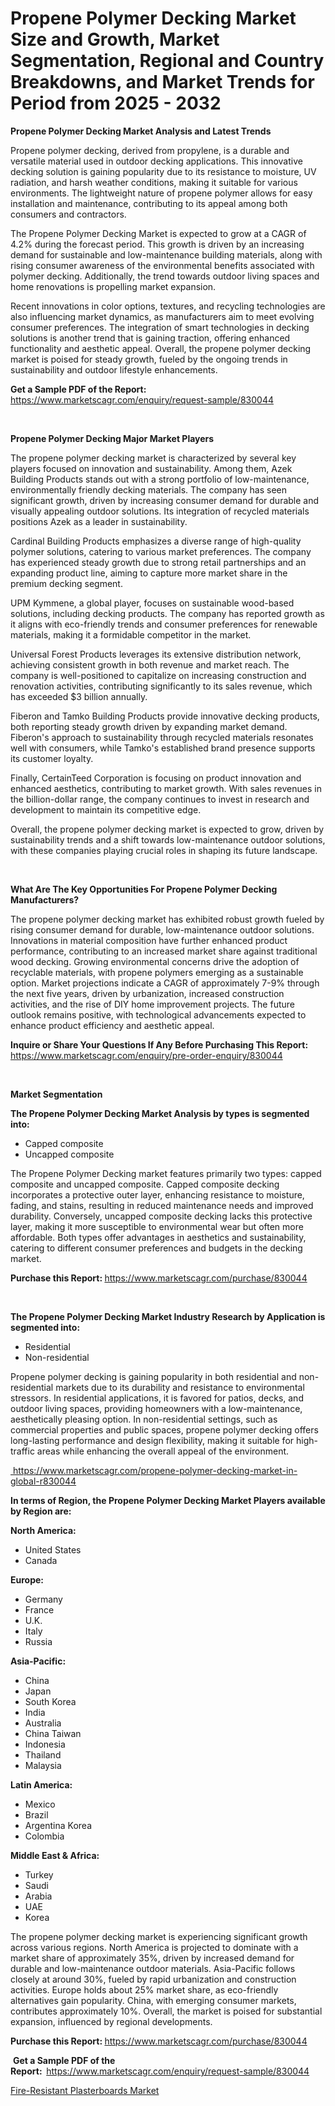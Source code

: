 <p><h1>Propene Polymer Decking Market Size and Growth, Market Segmentation, Regional and Country Breakdowns, and Market Trends for Period from 2025 -  2032</h1></p><p><strong>Propene Polymer Decking Market Analysis and Latest Trends</strong></p>
<p><p>Propene polymer decking, derived from propylene, is a durable and versatile material used in outdoor decking applications. This innovative decking solution is gaining popularity due to its resistance to moisture, UV radiation, and harsh weather conditions, making it suitable for various environments. The lightweight nature of propene polymer allows for easy installation and maintenance, contributing to its appeal among both consumers and contractors.</p><p>The Propene Polymer Decking Market is expected to grow at a CAGR of 4.2% during the forecast period. This growth is driven by an increasing demand for sustainable and low-maintenance building materials, along with rising consumer awareness of the environmental benefits associated with polymer decking. Additionally, the trend towards outdoor living spaces and home renovations is propelling market expansion. </p><p>Recent innovations in color options, textures, and recycling technologies are also influencing market dynamics, as manufacturers aim to meet evolving consumer preferences. The integration of smart technologies in decking solutions is another trend that is gaining traction, offering enhanced functionality and aesthetic appeal. Overall, the propene polymer decking market is poised for steady growth, fueled by the ongoing trends in sustainability and outdoor lifestyle enhancements.</p></p>
<p><strong>Get a Sample PDF of the Report:&nbsp;</strong> <a href="https://www.marketscagr.com/enquiry/request-sample/830044?utm_campaign=2004&utm_medium=2&utm_source=Github&utm_content=ia&utm_term=25032025&utm_id=propene-polymer-decking">https://www.marketscagr.com/enquiry/request-sample/830044</a></p>
<p>&nbsp;</p>
<p><strong>Propene Polymer Decking Major Market Players</strong></p>
<p><p>The propene polymer decking market is characterized by several key players focused on innovation and sustainability. Among them, Azek Building Products stands out with a strong portfolio of low-maintenance, environmentally friendly decking materials. The company has seen significant growth, driven by increasing consumer demand for durable and visually appealing outdoor solutions. Its integration of recycled materials positions Azek as a leader in sustainability.</p><p>Cardinal Building Products emphasizes a diverse range of high-quality polymer solutions, catering to various market preferences. The company has experienced steady growth due to strong retail partnerships and an expanding product line, aiming to capture more market share in the premium decking segment.</p><p>UPM Kymmene, a global player, focuses on sustainable wood-based solutions, including decking products. The company has reported growth as it aligns with eco-friendly trends and consumer preferences for renewable materials, making it a formidable competitor in the market.</p><p>Universal Forest Products leverages its extensive distribution network, achieving consistent growth in both revenue and market reach. The company is well-positioned to capitalize on increasing construction and renovation activities, contributing significantly to its sales revenue, which has exceeded $3 billion annually.</p><p>Fiberon and Tamko Building Products provide innovative decking products, both reporting steady growth driven by expanding market demand. Fiberon's approach to sustainability through recycled materials resonates well with consumers, while Tamko's established brand presence supports its customer loyalty.</p><p>Finally, CertainTeed Corporation is focusing on product innovation and enhanced aesthetics, contributing to market growth. With sales revenues in the billion-dollar range, the company continues to invest in research and development to maintain its competitive edge.</p><p>Overall, the propene polymer decking market is expected to grow, driven by sustainability trends and a shift towards low-maintenance outdoor solutions, with these companies playing crucial roles in shaping its future landscape.</p></p>
<p>&nbsp;</p>
<p><strong>What Are The Key Opportunities For Propene Polymer Decking Manufacturers?</strong></p>
<p><p>The propene polymer decking market has exhibited robust growth fueled by rising consumer demand for durable, low-maintenance outdoor solutions. Innovations in material composition have further enhanced product performance, contributing to an increased market share against traditional wood decking. Growing environmental concerns drive the adoption of recyclable materials, with propene polymers emerging as a sustainable option. Market projections indicate a CAGR of approximately 7-9% through the next five years, driven by urbanization, increased construction activities, and the rise of DIY home improvement projects. The future outlook remains positive, with technological advancements expected to enhance product efficiency and aesthetic appeal.</p></p>
<p><strong>Inquire or Share Your Questions If Any Before Purchasing This Report:</strong> <a href="https://www.marketscagr.com/enquiry/pre-order-enquiry/830044?utm_campaign=2004&utm_medium=2&utm_source=Github&utm_content=ia&utm_term=25032025&utm_id=propene-polymer-decking">https://www.marketscagr.com/enquiry/pre-order-enquiry/830044</a></p>
<p>&nbsp;</p>
<p><strong>Market Segmentation</strong></p>
<p><strong>The Propene Polymer Decking Market Analysis by types is segmented into:</strong></p>
<p><ul><li>Capped composite</li><li>Uncapped composite</li></ul></p>
<p><p>The Propene Polymer Decking market features primarily two types: capped composite and uncapped composite. Capped composite decking incorporates a protective outer layer, enhancing resistance to moisture, fading, and stains, resulting in reduced maintenance needs and improved durability. Conversely, uncapped composite decking lacks this protective layer, making it more susceptible to environmental wear but often more affordable. Both types offer advantages in aesthetics and sustainability, catering to different consumer preferences and budgets in the decking market.</p></p>
<p><strong>Purchase this Report:&nbsp;</strong><a href="https://www.marketscagr.com/purchase/830044?utm_campaign=2004&utm_medium=2&utm_source=Github&utm_content=ia&utm_term=25032025&utm_id=propene-polymer-decking">https://www.marketscagr.com/purchase/830044</a></p>
<p>&nbsp;</p>
<p><strong>The Propene Polymer Decking Market Industry Research by Application is segmented into:</strong></p>
<p><ul><li>Residential</li><li>Non-residential</li></ul></p>
<p><p>Propene polymer decking is gaining popularity in both residential and non-residential markets due to its durability and resistance to environmental stressors. In residential applications, it is favored for patios, decks, and outdoor living spaces, providing homeowners with a low-maintenance, aesthetically pleasing option. In non-residential settings, such as commercial properties and public spaces, propene polymer decking offers long-lasting performance and design flexibility, making it suitable for high-traffic areas while enhancing the overall appeal of the environment.</p></p>
<p><a href="https://www.marketscagr.com/propene-polymer-decking-market-in-global-r830044?utm_campaign=2004&utm_medium=2&utm_source=Github&utm_content=ia&utm_term=25032025&utm_id=propene-polymer-decking">&nbsp;https://www.marketscagr.com/propene-polymer-decking-market-in-global-r830044</a></p>
<p><strong>In terms of Region, the Propene Polymer Decking Market Players available by Region are:</strong></p>
<p>
    <p> <strong> North America: </strong>
        <ul>
            <li>United States</li>
            <li>Canada</li>
        </ul>
        </p> 
    <p> <strong> Europe: </strong>
        <ul>
            <li>Germany</li>
            <li>France</li>
            <li>U.K.</li>
            <li>Italy</li>
            <li>Russia</li>
        </ul>
        </p> 
    <p> <strong> Asia-Pacific: </strong>
        <ul>
            <li>China</li>
            <li>Japan</li>
            <li>South Korea</li>
            <li>India</li>
            <li>Australia</li>
            <li>China Taiwan</li>
            <li>Indonesia</li>
            <li>Thailand</li>
            <li>Malaysia</li>
        </ul>
        </p> 
    <p> <strong> Latin America: </strong>
        <ul>
            <li>Mexico</li>
            <li>Brazil</li>
            <li>Argentina Korea</li>
            <li>Colombia</li>
        </ul>
        </p> 
    <p> <strong> Middle East & Africa: </strong>
        <ul>
            <li>Turkey</li>
            <li>Saudi</li>
            <li>Arabia</li>
            <li>UAE</li>
            <li>Korea</li>
        </ul>
    </p>
    </p>
<p><p>The propene polymer decking market is experiencing significant growth across various regions. North America is projected to dominate with a market share of approximately 35%, driven by increased demand for durable and low-maintenance outdoor materials. Asia-Pacific follows closely at around 30%, fueled by rapid urbanization and construction activities. Europe holds about 25% market share, as eco-friendly alternatives gain popularity. China, with emerging consumer markets, contributes approximately 10%. Overall, the market is poised for substantial expansion, influenced by regional developments.</p></p>
<p><strong>Purchase this Report: </strong><a href="https://www.marketscagr.com/purchase/830044?utm_campaign=2004&utm_medium=2&utm_source=Github&utm_content=ia&utm_term=25032025&utm_id=propene-polymer-decking">https://www.marketscagr.com/purchase/830044</a></p>
<p>&nbsp;<strong>Get a Sample PDF of the Report:&nbsp;&nbsp;</strong><a href="https://www.marketscagr.com/enquiry/request-sample/830044?utm_campaign=2004&utm_medium=2&utm_source=Github&utm_content=ia&utm_term=25032025&utm_id=propene-polymer-decking">https://www.marketscagr.com/enquiry/request-sample/830044</a></p>
<p><strong></strong></p>
<p><p><a href="https://github.com/globismark/Market-Research-Report-List-6/blob/main/fire-resistant-plasterboards-market.md?utm_campaign=2004&utm_medium=2&utm_source=Github&utm_content=ia&utm_term=25032025&utm_id=propene-polymer-decking">Fire-Resistant Plasterboards Market</a></p></p>